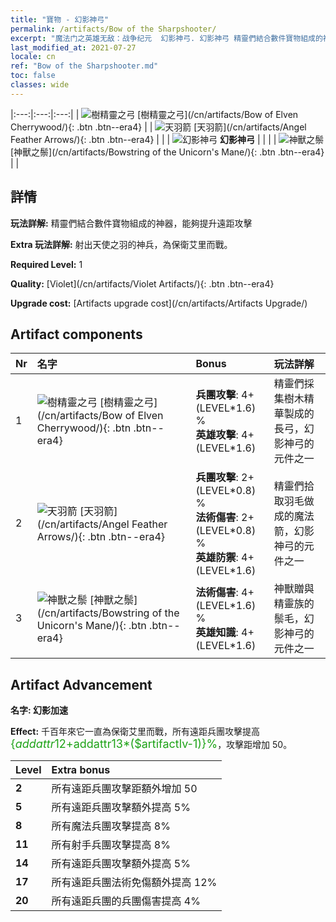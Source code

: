 ```yaml
---
title: "寶物 - 幻影神弓"
permalink: /artifacts/Bow of the Sharpshooter/
excerpt: "魔法门之英雄无敌：战争纪元  幻影神弓. 幻影神弓 精靈們結合數件寶物組成的神器，能夠提升遠距攻擊"
last_modified_at: 2021-07-27
locale: cn
ref: "Bow of the Sharpshooter.md"
toc: false
classes: wide
---
```


  |:---:|:---:|:---:| 
  | ![樹精靈之弓](/images/t/artifact_40101.png) [樹精靈之弓](/cn/artifacts/Bow of Elven Cherrywood/){: .btn .btn--era4} |   | ![天羽箭](/images/t/artifact_40102.png) [天羽箭](/cn/artifacts/Angel Feather Arrows/){: .btn .btn--era4} | 
  |   | ![幻影神弓](/images/t/icon_artifact_10.png) **幻影神弓** |  | 
  |   | ![神獸之鬃](/images/t/artifact_40103.png) [神獸之鬃](/cn/artifacts/Bowstring of the Unicorn's Mane/){: .btn .btn--era4} |   | 


## 詳情

 **玩法詳解:** 精靈們結合數件寶物組成的神器，能夠提升遠距攻擊

 **Extra 玩法詳解:** 射出天使之羽的神兵，為保衛艾里而戰。

 **Required Level:** 1

 **Quality:** [Violet](/cn/artifacts/Violet Artifacts/){: .btn .btn--era4}

 **Upgrade cost:** [Artifacts upgrade cost](/cn/artifacts/Artifacts Upgrade/)



## Artifact components

  | Nr |    名字    |   Bonus | 玩法詳解 | 
  |:---|:-----------|:--------|:------------| 
  | 1 | ![樹精靈之弓](/images/t/artifact_40101.png) [樹精靈之弓](/cn/artifacts/Bow of Elven Cherrywood/){: .btn .btn--era4} | **兵團攻擊**: 4+(LEVEL\*1.6) %<br/>**英雄攻擊**: 4+(LEVEL\*1.6) | 精靈們採集樹木精華製成的長弓，幻影神弓的元件之一 | 
  | 2 | ![天羽箭](/images/t/artifact_40102.png) [天羽箭](/cn/artifacts/Angel Feather Arrows/){: .btn .btn--era4} | **兵團攻擊**: 2+(LEVEL\*0.8) %<br/>**法術傷害**: 2+(LEVEL\*0.8) %<br/>**英雄防禦**: 4+(LEVEL\*1.6) | 精靈們拾取羽毛做成的魔法箭，幻影神弓的元件之一 | 
  | 3 | ![神獸之鬃](/images/t/artifact_40103.png) [神獸之鬃](/cn/artifacts/Bowstring of the Unicorn's Mane/){: .btn .btn--era4} | **法術傷害**: 4+(LEVEL\*1.6) %<br/>**英雄知識**: 4+(LEVEL\*1.6) | 神獸贈與精靈族的鬃毛，幻影神弓的元件之一 | 


## Artifact Advancement

 **名字: 幻影加速**

 **Effect:** 千百年來它一直為保衛艾里而戰，所有遠距兵團攻擊提高 <span style="color: #1ca216;font-size:18px">{$addattr12+$addattr13*($artifactlv-1)}%</span>，攻擊距增加 50。

  |  Level  |    Extra bonus  | 
  |:--------|:----------------| 
  | **2** | 所有遠距兵團攻擊距額外增加 50 | 
  | **5** | 所有遠距兵團攻擊額外提高 5% | 
  | **8** | 所有魔法兵團攻擊提高 8% | 
  | **11** | 所有射手兵團攻擊提高 8% | 
  | **14** | 所有遠距兵團攻擊額外提高 5% | 
  | **17** | 所有遠距兵團法術免傷額外提高 12% | 
  | **20** | 所有遠距兵團的兵團傷害提高 4% | 
